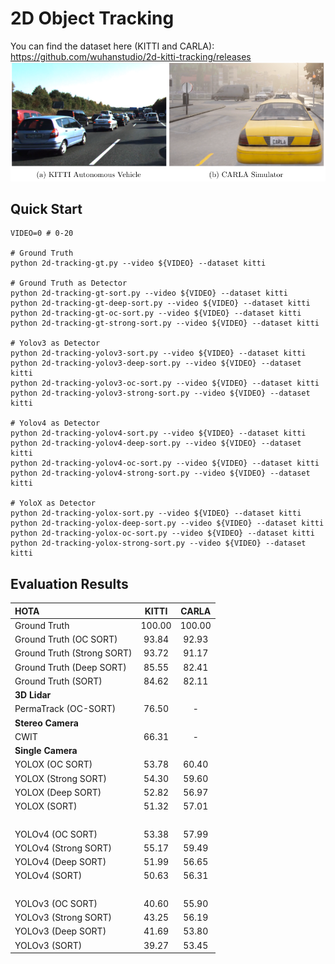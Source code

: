 # 2D Object Tracking

You can find the dataset here (KITTI and CARLA): https://github.com/wuhanstudio/2d-kitti-tracking/releases
![](demo.png)

## Quick Start

    VIDEO=0 # 0-20
      
    # Ground Truth
    python 2d-tracking-gt.py --video ${VIDEO} --dataset kitti
    
    # Ground Truth as Detector
    python 2d-tracking-gt-sort.py --video ${VIDEO} --dataset kitti
    python 2d-tracking-gt-deep-sort.py --video ${VIDEO} --dataset kitti
    python 2d-tracking-gt-oc-sort.py --video ${VIDEO} --dataset kitti
    python 2d-tracking-gt-strong-sort.py --video ${VIDEO} --dataset kitti
    
    # Yolov3 as Detector
    python 2d-tracking-yolov3-sort.py --video ${VIDEO} --dataset kitti
    python 2d-tracking-yolov3-deep-sort.py --video ${VIDEO} --dataset kitti
    python 2d-tracking-yolov3-oc-sort.py --video ${VIDEO} --dataset kitti
    python 2d-tracking-yolov3-strong-sort.py --video ${VIDEO} --dataset kitti
    
    # Yolov4 as Detector
    python 2d-tracking-yolov4-sort.py --video ${VIDEO} --dataset kitti
    python 2d-tracking-yolov4-deep-sort.py --video ${VIDEO} --dataset kitti
    python 2d-tracking-yolov4-oc-sort.py --video ${VIDEO} --dataset kitti
    python 2d-tracking-yolov4-strong-sort.py --video ${VIDEO} --dataset kitti
    
    # YoloX as Detector
    python 2d-tracking-yolox-sort.py --video ${VIDEO} --dataset kitti
    python 2d-tracking-yolox-deep-sort.py --video ${VIDEO} --dataset kitti
    python 2d-tracking-yolox-oc-sort.py --video ${VIDEO} --dataset kitti
    python 2d-tracking-yolox-strong-sort.py --video ${VIDEO} --dataset kitti

## Evaluation Results

| HOTA                       | KITTI  | CARLA  |
| :------------------------- | :----: | :----: |
| Ground Truth               | 100.00 | 100.00 |
| Ground Truth (OC SORT)     | 93.84  | 92.93  |
| Ground Truth (Strong SORT) | 93.72  | 91.17  |
| Ground Truth (Deep SORT)   | 85.55  | 82.41  |
| Ground Truth (SORT)        | 84.62  | 82.11  |
| **3D Lidar**               |        |        |
| PermaTrack (OC-SORT)       | 76.50  |   -    |
| **Stereo Camera**          |        |        |
| CWIT                       | 66.31  |   -    |
| **Single Camera**          |        |        |
| YOLOX (OC SORT)            | 53.78  | 60.40  |
| YOLOX (Strong SORT)        | 54.30  | 59.60  |
| YOLOX (Deep SORT)          | 52.82  | 56.97  |
| YOLOX (SORT)               | 51.32  | 57.01  |
| &nbsp;                     |        |        |
| YOLOv4 (OC SORT)           | 53.38  | 57.99  |
| YOLOv4 (Strong SORT)       | 55.17  | 59.49  |
| YOLOv4 (Deep SORT)         | 51.99  | 56.65  |
| YOLOv4 (SORT)              | 50.63  | 56.31  |
| &nbsp;                     |        |        |
| YOLOv3 (OC SORT)           | 40.60  | 55.90  |
| YOLOv3 (Strong SORT)       | 43.25  | 56.19  |
| YOLOv3 (Deep SORT)         | 41.69  | 53.80  |
| YOLOv3 (SORT)              | 39.27  | 53.45  |

